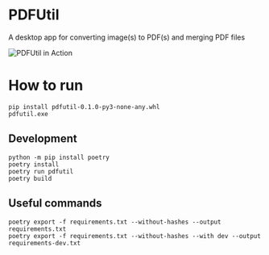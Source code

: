 # PDFUtil

A desktop app for converting image(s) to PDF(s) and merging PDF files

![PDFUtil in Action][pdf_merger]

[pdf_merger]: https://raw.githubusercontent.com/shovradas/pdf-merger/main/docs/pdfutil.png "PDFUtil in Action"

# How to run
```
pip install pdfutil-0.1.0-py3-none-any.whl
pdfutil.exe
```

## Development
```
python -m pip install poetry
poetry install
poetry run pdfutil
poetry build
```
## Useful commands
```
poetry export -f requirements.txt --without-hashes --output requirements.txt
poetry export -f requirements.txt --without-hashes --with dev --output requirements-dev.txt
```
